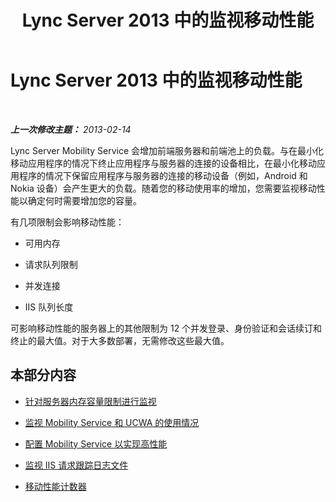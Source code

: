 ﻿---
title: Lync Server 2013 中的监视移动性能
TOCTitle: Lync Server 2013 中的监视移动性能
ms:assetid: 9c831c63-9a7d-48ec-9118-f8a7e80ddd04
ms:mtpsurl: https://technet.microsoft.com/zh-cn/library/Hh690033(v=OCS.15)
ms:contentKeyID: 49313739
ms.date: 05/19/2016
mtps_version: v=OCS.15
ms.translationtype: HT
---

# Lync Server 2013 中的监视移动性能

 

_**上一次修改主题：** 2013-02-14_

Lync Server Mobility Service 会增加前端服务器和前端池上的负载。与在最小化移动应用程序的情况下终止应用程序与服务器的连接的设备相比，在最小化移动应用程序的情况下保留应用程序与服务器的连接的移动设备（例如，Android 和 Nokia 设备）会产生更大的负载。随着您的移动使用率的增加，您需要监视移动性能以确定何时需要增加您的容量。

有几项限制会影响移动性能：

  - 可用内存

  - 请求队列限制

  - 并发连接

  - IIS 队列长度

可影响移动性能的服务器上的其他限制为 12 个并发登录、身份验证和会话续订和终止的最大值。对于大多数部署，无需修改这些最大值。

## 本部分内容

  - [针对服务器内存容量限制进行监视](lync-server-2013-monitoring-for-server-memory-capacity-limits.md)

  - [监视 Mobility Service 和 UCWA 的使用情况](lync-server-2013-monitoring-mobility-service-and-ucwa-usage.md)

  - [配置 Mobility Service 以实现高性能](lync-server-2013-configuring-mobility-service-for-high-performance.md)

  - [监视 IIS 请求跟踪日志文件](lync-server-2013-monitoring-iis-request-tracing-log-files.md)

  - [移动性能计数器](lync-server-2013-mobility-performance-counters.md)

